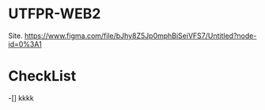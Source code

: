 # UTFPR-WEB2
Site.
https://www.figma.com/file/bJhy8Z5Jp0mphBiSeiVFS7/Untitled?node-id=0%3A1

# CheckList
-[] kkkk
